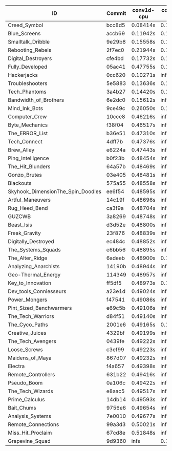 |ID|Commit|conv1d-cpu|conv1d-gpu|DWSPConv2D-gpu|gemm-gpu|avg|
|-|-|-|-|-|-|-|
|Creed_Symbol|bcc8d5|0.08414s|0.10203s|2.78402s|1.69619s|1.16660s|
|Blue_Screens|accb69|0.11942s|0.12824s|2.87852s|1.88174s|1.25198s|
|Smalltalk_Dribble|9e29b8|0.15558s|0.12102s|2.81180s|1.92711s|1.25388s|
|Rebooting_Rebels|2f7ec0|0.21944s|0.15477s|2.80576s|1.85275s|1.25818s|
|Digital_Destroyers|cfe4bd|0.17732s|0.12470s|2.82430s|2.00710s|1.28336s|
|Fully_Developed|05ac41|0.47755s|0.13992s|2.90984s|2.07463s|1.40048s|
|Hackerjacks|0cc620|0.10271s|infs|infs|1.83858s|infs|
|Troubleshooters|5e5883|0.13636s|0.18958s|infs|1.92305s|infs|
|Tech_Phantoms|3a4b27|0.14420s|0.14181s|infs|4.36207s|infs|
|Bandwidth_of_Brothers|6e2dc0|0.15612s|infs|infs|2.00583s|infs|
|Mind_Ink_Bots|9ce49c|0.26050s|0.12300s|infs|4.36550s|infs|
|Computer_Crew|10cce8|0.46216s|infs|infs|4.45617s|infs|
|Byte_Mechanics|f38f04|0.46517s|infs|infs|4.43251s|infs|
|The_ERROR_List|b36e51|0.47310s|infs|infs|4.43556s|infs|
|Tech_Connect|4dff7b|0.47376s|infs|infs|4.44809s|infs|
|Brew_Alley|e6224a|0.47443s|infs|infs|4.42855s|infs|
|Ping_Intelligence|b0f23b|0.48454s|infs|infs|4.41865s|infs|
|The_Hit_Blunders|64a57b|0.48469s|infs|infs|4.42236s|infs|
|Gonzo_Brutes|03e405|0.48481s|infs|infs|4.42450s|infs|
|Blackouts|575a55|0.48558s|infs|infs|4.42297s|infs|
|Skyhook_DimensionThe_Spin_Doodles|ee6f54|0.48595s|infs|infs|4.41458s|infs|
|Artful_Maneuvers|14c19f|0.48696s|infs|infs|4.43054s|infs|
|Rug_Heed_Bend|ca3f9a|0.48704s|infs|infs|4.38543s|infs|
|GUZCWB|3a8269|0.48748s|infs|infs|4.45428s|infs|
|Beast_Isis|d3d52e|0.48800s|infs|infs|4.40880s|infs|
|Freak_Gravity|23f876|0.48839s|infs|infs|4.42181s|infs|
|Digitally_Destroyed|ec484c|0.48852s|infs|infs|4.42050s|infs|
|The_Systems_Squads|e6bb56|0.48895s|infs|infs|4.42214s|infs|
|The_Alter_Ridge|6adeeb|0.48900s|0.13472s|infs|4.37038s|infs|
|Analyzing_Anarchists|14190b|0.48944s|infs|infs|4.42411s|infs|
|Geo-Thermal_Energy|114349|0.48957s|infs|infs|4.41791s|infs|
|Key_to_Innovation|ff5df5|0.48973s|0.15080s|infs|4.40211s|infs|
|Dev_tools_Conniesseurs|a23e1d|0.49024s|infs|infs|4.42632s|infs|
|Power_Mongers|f47541|0.49086s|infs|infs|4.42105s|infs|
|Pint_Sized_Benchwarmers|e69c5b|0.49106s|infs|infs|4.41893s|infs|
|The_Tech_Warriors|d84f51|0.49140s|infs|infs|4.44170s|infs|
|The_Cyco_Paths|2001e6|0.49165s|0.16848s|infs|4.35991s|infs|
|Creative_Juices|4329bf|0.49199s|infs|infs|4.41656s|infs|
|The_Tech_Avengers|0439fe|0.49222s|infs|infs|4.42246s|infs|
|Loose_Screws|c3ef99|0.49223s|infs|infs|4.45596s|infs|
|Maidens_of_Maya|867d07|0.49232s|infs|infs|4.43071s|infs|
|Electra|f4a657|0.49398s|infs|infs|4.42515s|infs|
|Remote_Controllers|631b22|0.49416s|infs|infs|4.47355s|infs|
|Pseudo_Boom|0a106c|0.49422s|infs|infs|4.42552s|infs|
|The_Tech_Wizards|e8aac5|0.49517s|infs|infs|4.49572s|infs|
|Prime_Calculus|14db14|0.49593s|infs|infs|4.41113s|infs|
|Bait_Chums|9756e6|0.49654s|infs|infs|4.42059s|infs|
|Analysis_Systems|7e0010|0.49677s|infs|infs|4.40858s|infs|
|Remote_Connections|99a3d3|0.50021s|infs|infs|4.41910s|infs|
|Miss_Hit_Proclaim|67cd8e|0.51848s|infs|infs|4.42376s|infs|
|Grapevine_Squad|9d9360|infs|0.16949s|infs|4.38884s|infs|
